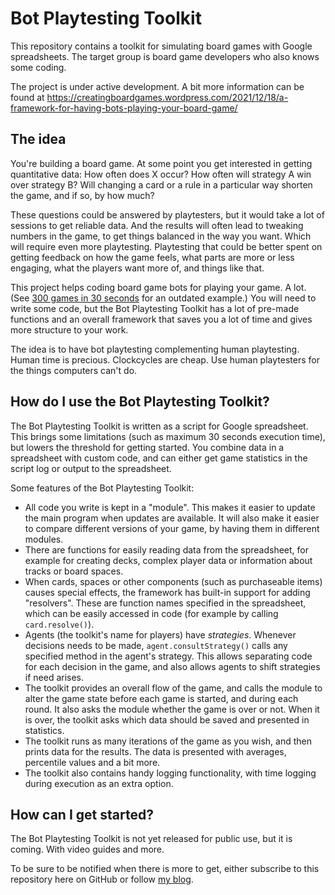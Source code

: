 # Bot Playtesting Toolkit

This repository contains a toolkit for simulating board games with Google spreadsheets. The target group is board game developers who also knows some coding.

The project is under active development. A bit more information can be found at https://creatingboardgames.wordpress.com/2021/12/18/a-framework-for-having-bots-playing-your-board-game/

## The idea

You're building a board game. At some point you get interested in getting quantitative data: How often does X occur? How often will strategy A win over strategy B? Will changing a card or a rule in a particular way shorten the game, and if so, by how much?

These questions could be answered by playtesters, but it would take a lot of sessions to get reliable data. And the results will often lead to tweaking numbers in the game, to get things balanced in the way you want. Which will require even more playtesting. Playtesting that could be better spent on getting feedback on how the game feels, what parts are more or less engaging, what the players want more of, and things like that.

This project helps coding board game bots for playing your game. A lot. (See [300 games in 30 seconds](https://wordpress.com/post/creatingboardgames.wordpress.com/196) for an outdated example.) You will need to write some code, but the Bot Playtesting Toolkit has a lot of pre-made functions and an overall framework that saves you a lot of time and gives more structure to your work.

The idea is to have bot playtesting complementing human playtesting. Human time is precious. Clockcycles are cheap. Use human playtesters for the things computers can't do.

## How do I use the Bot Playtesting Toolkit?

The Bot Playtesting Toolkit is written as a script for Google spreadsheet. This brings some limitations (such as maximum 30 seconds execution time), but lowers the threshold for getting started. You combine data in a spreadsheet with custom code, and can either get game statistics in the script log or output to the spreadsheet.

Some features of the Bot Playtesting Toolkit:

* All code you write is kept in a "module". This makes it easier to update the main program when updates are available. It will also make it easier to compare different versions of your game, by having them in different modules.
* There are functions for easily reading data from the spreadsheet, for example for creating decks, complex player data or information about tracks or board spaces.
* When cards, spaces or other components (such as purchaseable items) causes special effects, the framework has built-in support for adding "resolvers". These are function names specified in the spreadsheet, which can be easily accessed in code (for example by calling ``card.resolve()``).
* Agents (the toolkit's name for players) have _strategies_. Whenever decisions needs to be made, ``agent.consultStrategy()`` calls any specified method in the agent's strategy. This allows separating code for each decision in the game, and also allows agents to shift strategies if need arises.
* The toolkit provides an overall flow of the game, and calls the module to alter the game state before each game is started, and during each round. It also asks the module whether the game is over or not. When it is over, the toolkit asks which data should be saved and presented in statistics.
* The toolkit runs as many iterations of the game as you wish, and then prints data for the results. The data is presented with averages, percentile values and a bit more.
* The toolkit also contains handy logging functionality, with time logging during execution as an extra option.


## How can I get started?

The Bot Playtesting Toolkit is not yet released for public use, but it is coming. With video guides and more.

To be sure to be notified when there is more to get, either subscribe to this repository here on GitHub or follow [my blog](https://creatingboardgames.wordpress.com/).
